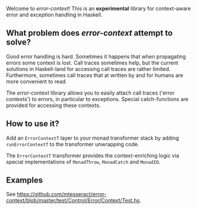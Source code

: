 Welcome to *error-context*! This is an **experimental** library for
context-aware error and exception handling in Haskell.

## What problem does *error-context* attempt to solve?

Good error handling is hard. Sometimes it happens that when
propagating errors some context is lost. Call traces sometimes help,
but the current solutions in Haskell-land for accessing call traces
are rather limited. Furthermore, sometimes call traces that at written
by and for humans are more convenient to read.

The *error-context* library allows you to easily attach call traces
('error contexts') to errors, in particular to exceptions. Special
catch-functions are provided for accessing these contexts.

## How to use it?

Add an `ErrorContextT` layer to your monad transformer stack by adding
`runErrorContextT` to the transformer unwrapping code.

The `ErrorContextT` transformer provides the context-enriching logic
via special implementations of `MonadThrow`, `MonadCatch` and
`MonadIO`.

## Examples

See https://github.com/mtesseract/error-context/blob/master/test/Control/Error/Context/Test.hs.
